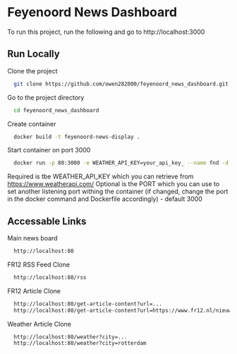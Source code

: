 # Feyenoord News Dashboard

To run this project, run the following and go to http://localhost:3000
## Run Locally

Clone the project

```bash
  git clone https://github.com/owen282000/feyenoord_news_dashboard.git
```

Go to the project directory

```bash
  cd feyenoord_news_dashboard
```

Create container

```bash
  docker build -t feyenoord-news-display .
```

Start container on port 3000

```bash
  docker run -p 80:3000 -e WEATHER_API_KEY=your_api_key_ --name fnd -d feyenoord-news-display
```

Required is tbe WEATHER_API_KEY which you can retrieve from https://www.weatherapi.com/
Optional is the PORT which you can use to set another listening port withing the container (if changed, change the port in the docker command and Dockerfile accordingly) - default 3000

## Accessable Links

Main news board

```bash
  http://localhost:80
```
    
FR12 RSS Feed Clone

```bash
  http://localhost:80/rss
```
    
FR12 Article Clone

```bash
  http://localhost:80/get-article-content?url=...
  http://localhost:80/get-article-content?url=https://www.fr12.nl/nieuws/lukaku-sprak-met-karsdorp-feyenoord-speelt-heel-goed
```
    
Weather Article Clone

```bash
  http://localhost:80/weather?city=...
  http://localhost:80/weather?city=rotterdam
```
    